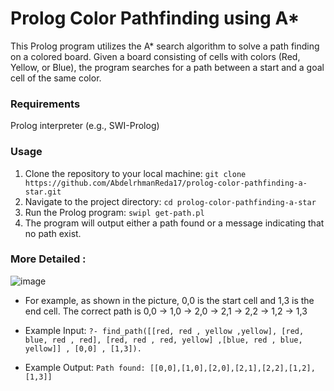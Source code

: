 # Prolog Color Pathfinding using A*
This Prolog program utilizes the A* search algorithm to solve a path finding on a colored board. Given a board consisting of cells with colors (Red, Yellow, or Blue), the program searches for a path between a start and a goal cell of the same color.

### Requirements
Prolog interpreter (e.g., SWI-Prolog)

### Usage
1. Clone the repository to your local machine:
  ```git clone https://github.com/AbdelrhmanReda17/prolog-color-pathfinding-a-star.git```
2. Navigate to the project directory:
```cd prolog-color-pathfinding-a-star```
3. Run the Prolog program:
```swipl get-path.pl```
4. The program will output either a path found or a message indicating that no path exist.


### More Detailed : 
![image](https://github.com/AbdelrhmanReda17/Prolog-Color-Pathfinding-A-Star/assets/90706154/986e0f80-92c9-482a-ab0d-c007c7b96b3e)
- For example, as shown in the picture, 0,0 is the start cell and 1,3 is the end cell. The correct path is 0,0 -> 1,0 -> 2,0 -> 2,1 -> 2,2 -> 1,2 -> 1,3


- Example Input: ``?- find_path([[red, red , yellow ,yellow], [red, blue, red , red], [red, red , red, yellow] ,[blue, red , blue, yellow]] , [0,0] , [1,3]). ``
- Example Output: ```Path found: [[0,0],[1,0],[2,0],[2,1],[2,2],[1,2],[1,3]]```
